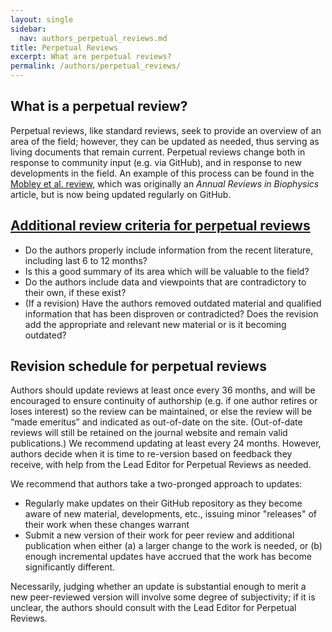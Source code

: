 ```yaml
---
layout: single
sidebar:
  nav: authors_perpetual_reviews.md
title: Perpetual Reviews
excerpt: What are perpetual reviews?
permalink: /authors/perpetual_reviews/
---
```


## What is a perpetual review?
Perpetual reviews, like standard reviews, seek to provide an overview of an area of the field; however, they can be updated as needed, thus serving as living documents that remain current.
Perpetual reviews change both in response to community input (e.g. via GitHub), and in response to new developments in the field.
An example of this process can be found in the [Mobley et
al. review](https://github.com/MobleyLab/benchmarksets), which was
originally an *Annual Reviews in Biophysics* article, but is now being
updated regularly on GitHub.

## [Additional review criteria for perpetual reviews](#review-criteria)
* Do the authors properly include information from the recent literature, including last 6 to 12 months?
* Is this a good summary of its area which will be valuable to the field?
* Do the authors include data and viewpoints that are contradictory to their own, if these exist?
* (If a revision) Have the authors removed outdated material and qualified information that has been disproven or contradicted? Does the revision add the appropriate and relevant new material or is it becoming outdated?

## Revision schedule for perpetual reviews
Authors should update reviews at least once every 36 months, and will be encouraged to ensure continuity of authorship (e.g. if one author retires or loses interest) so the review can be maintained, or else the review will be “made emeritus” and indicated as out-of-date on the site.
(Out-of-date reviews will still be retained on the journal website and remain valid publications.)
We recommend updating at least every 24 months.
However, authors decide when it is time to re-version based on feedback they receive, with help from the Lead Editor for Perpetual Reviews as needed.

We recommend that authors take a two-pronged approach to updates:
- Regularly make updates on their GitHub repository as they become aware of new material, developments, etc., issuing minor "releases" of their work when these changes warrant
- Submit a new version of their work for peer review and additional publication when either (a) a larger change to the work is needed, or (b) enough incremental updates have accrued that the work has become significantly different.

Necessarily, judging whether an update is substantial enough to merit a new peer-reviewed version will involve some degree of subjectivity; if it is unclear, the authors should consult with the Lead Editor for Perpetual Reviews.
